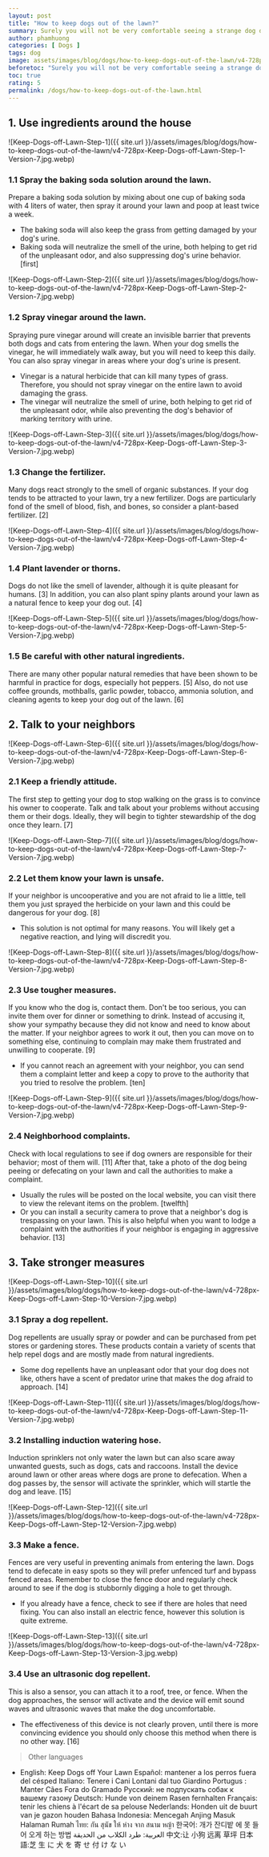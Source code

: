 ```yaml
---
layout: post
title: "How to keep dogs out of the lawn?"
summary: Surely you will not be very comfortable seeing a strange dog defecate in the lawn you have just carefully trimmed. If you keep dogs indoors, these traces can negatively affect their behavior. Furthermore, dogs are often attracted to the smell of their fellow breed, which means the appearance of a strange dog can give rise to a host of other problems. Luckily, there are many natural, artificial, and even social solutions that can help you to solve this problem in your own baby.
author: phamhuong
categories: [ Dogs ]
tags: dog
image: assets/images/blog/dogs/how-to-keep-dogs-out-of-the-lawn/v4-728px-Keep-Dogs-off-Lawn-Step-8-Version-7.jpg.webp
beforetoc: "Surely you will not be very comfortable seeing a strange dog defecate in the lawn you have just carefully trimmed. If you keep dogs indoors, these traces can negatively affect their behavior. Furthermore, dogs are often attracted to the smell of their fellow breed, which means the appearance of a strange dog can give rise to a host of other problems. Luckily, there are many natural, artificial, and even social solutions that can help you to solve this problem in your own baby."
toc: true
rating: 5
permalink: /dogs/how-to-keep-dogs-out-of-the-lawn.html
---
```



## 1. Use ingredients around the house

![Keep-Dogs-off-Lawn-Step-1]({{ site.url }}/assets/images/blog/dogs/how-to-keep-dogs-out-of-the-lawn/v4-728px-Keep-Dogs-off-Lawn-Step-1-Version-7.jpg.webp)

### 1.1 Spray the baking soda solution around the lawn. 

Prepare a baking soda solution by mixing about one cup of baking soda with 4 liters of water, then spray it around your lawn and poop at least twice a week.
- The baking soda will also keep the grass from getting damaged by your dog's urine.
- Baking soda will neutralize the smell of the urine, both helping to get rid of the unpleasant odor, and also suppressing dog's urine behavior. [first]

![Keep-Dogs-off-Lawn-Step-2]({{ site.url }}/assets/images/blog/dogs/how-to-keep-dogs-out-of-the-lawn/v4-728px-Keep-Dogs-off-Lawn-Step-2-Version-7.jpg.webp)

### 1.2 Spray vinegar around the lawn. 

Spraying pure vinegar around will create an invisible barrier that prevents both dogs and cats from entering the lawn. When your dog smells the vinegar, he will immediately walk away, but you will need to keep this daily. You can also spray vinegar in areas where your dog's urine is present.
- Vinegar is a natural herbicide that can kill many types of grass. Therefore, you should not spray vinegar on the entire lawn to avoid damaging the grass.
- The vinegar will neutralize the smell of urine, both helping to get rid of the unpleasant odor, while also preventing the dog's behavior of marking territory with urine.

![Keep-Dogs-off-Lawn-Step-3]({{ site.url }}/assets/images/blog/dogs/how-to-keep-dogs-out-of-the-lawn/v4-728px-Keep-Dogs-off-Lawn-Step-3-Version-7.jpg.webp)

### 1.3 Change the fertilizer. 

Many dogs react strongly to the smell of organic substances. If your dog tends to be attracted to your lawn, try a new fertilizer. Dogs are particularly fond of the smell of blood, fish, and bones, so consider a plant-based fertilizer. [2]

![Keep-Dogs-off-Lawn-Step-4]({{ site.url }}/assets/images/blog/dogs/how-to-keep-dogs-out-of-the-lawn/v4-728px-Keep-Dogs-off-Lawn-Step-4-Version-7.jpg.webp)

### 1.4 Plant lavender or thorns. 

Dogs do not like the smell of lavender, although it is quite pleasant for humans. [3] In addition, you can also plant spiny plants around your lawn as a natural fence to keep your dog out. [4]

![Keep-Dogs-off-Lawn-Step-5]({{ site.url }}/assets/images/blog/dogs/how-to-keep-dogs-out-of-the-lawn/v4-728px-Keep-Dogs-off-Lawn-Step-5-Version-7.jpg.webp)

### 1.5 Be careful with other natural ingredients. 

There are many other popular natural remedies that have been shown to be harmful in practice for dogs, especially hot peppers. [5] Also, do not use coffee grounds, mothballs, garlic powder, tobacco, ammonia solution, and cleaning agents to keep your dog out of the lawn. [6]

## 2. Talk to your neighbors

![Keep-Dogs-off-Lawn-Step-6]({{ site.url }}/assets/images/blog/dogs/how-to-keep-dogs-out-of-the-lawn/v4-728px-Keep-Dogs-off-Lawn-Step-6-Version-7.jpg.webp)

### 2.1 Keep a friendly attitude. 

The first step to getting your dog to stop walking on the grass is to convince his owner to cooperate. Talk and talk about your problems without accusing them or their dogs. Ideally, they will begin to tighter stewardship of the dog once they learn. [7]

![Keep-Dogs-off-Lawn-Step-7]({{ site.url }}/assets/images/blog/dogs/how-to-keep-dogs-out-of-the-lawn/v4-728px-Keep-Dogs-off-Lawn-Step-7-Version-7.jpg.webp)

### 2.2 Let them know your lawn is unsafe. 

If your neighbor is uncooperative and you are not afraid to lie a little, tell them you just sprayed the herbicide on your lawn and this could be dangerous for your dog. [8]
- This solution is not optimal for many reasons. You will likely get a negative reaction, and lying will discredit you.

![Keep-Dogs-off-Lawn-Step-8]({{ site.url }}/assets/images/blog/dogs/how-to-keep-dogs-out-of-the-lawn/v4-728px-Keep-Dogs-off-Lawn-Step-8-Version-7.jpg.webp)

### 2.3 Use tougher measures. 

If you know who the dog is, contact them. Don't be too serious, you can invite them over for dinner or something to drink. Instead of accusing it, show your sympathy because they did not know and need to know about the matter. If your neighbor agrees to work it out, then you can move on to something else, continuing to complain may make them frustrated and unwilling to cooperate. [9]
- If you cannot reach an agreement with your neighbor, you can send them a complaint letter and keep a copy to prove to the authority that you tried to resolve the problem. [ten]

![Keep-Dogs-off-Lawn-Step-9]({{ site.url }}/assets/images/blog/dogs/how-to-keep-dogs-out-of-the-lawn/v4-728px-Keep-Dogs-off-Lawn-Step-9-Version-7.jpg.webp)

### 2.4 Neighborhood complaints. 

Check with local regulations to see if dog owners are responsible for their behavior; most of them will. [11] After that, take a photo of the dog being peeing or defecating on your lawn and call the authorities to make a complaint.
- Usually the rules will be posted on the local website, you can visit there to view the relevant items on the problem. [twelfth]
- Or you can install a security camera to prove that a neighbor's dog is trespassing on your lawn. This is also helpful when you want to lodge a complaint with the authorities if your neighbor is engaging in aggressive behavior. [13]

## 3. Take stronger measures

![Keep-Dogs-off-Lawn-Step-10]({{ site.url }}/assets/images/blog/dogs/how-to-keep-dogs-out-of-the-lawn/v4-728px-Keep-Dogs-off-Lawn-Step-10-Version-7.jpg.webp)

### 3.1 Spray a dog repellent. 

Dog repellents are usually spray or powder and can be purchased from pet stores or gardening stores. These products contain a variety of scents that help repel dogs and are mostly made from natural ingredients.
- Some dog repellents have an unpleasant odor that your dog does not like, others have a scent of predator urine that makes the dog afraid to approach. [14]

![Keep-Dogs-off-Lawn-Step-11]({{ site.url }}/assets/images/blog/dogs/how-to-keep-dogs-out-of-the-lawn/v4-728px-Keep-Dogs-off-Lawn-Step-11-Version-7.jpg.webp)

### 3.2 Installing induction watering hose. 

Induction sprinklers not only water the lawn but can also scare away unwanted guests, such as dogs, cats and raccoons. Install the device around lawn or other areas where dogs are prone to defecation. When a dog passes by, the sensor will activate the sprinkler, which will startle the dog and leave. [15]

![Keep-Dogs-off-Lawn-Step-12]({{ site.url }}/assets/images/blog/dogs/how-to-keep-dogs-out-of-the-lawn/v4-728px-Keep-Dogs-off-Lawn-Step-12-Version-7.jpg.webp)

### 3.3 Make a fence. 

Fences are very useful in preventing animals from entering the lawn. Dogs tend to defecate in easy spots so they will prefer unfenced turf and bypass fenced areas. Remember to close the fence door and regularly check around to see if the dog is stubbornly digging a hole to get through.
- If you already have a fence, check to see if there are holes that need fixing. You can also install an electric fence, however this solution is quite extreme.

![Keep-Dogs-off-Lawn-Step-13]({{ site.url }}/assets/images/blog/dogs/how-to-keep-dogs-out-of-the-lawn/v4-728px-Keep-Dogs-off-Lawn-Step-13-Version-3.jpg.webp)

### 3.4 Use an ultrasonic dog repellent. 

This is also a sensor, you can attach it to a roof, tree, or fence. When the dog approaches, the sensor will activate and the device will emit sound waves and ultrasonic waves that make the dog uncomfortable.
- The effectiveness of this device is not clearly proven, until there is more convincing evidence you should only choose this method when there is no other way. [16]

> Other languages
- English: Keep Dogs off Your Lawn Español: mantener a los perros fuera del césped Italiano: Tenere i Cani Lontani dal tuo Giardino Portugus : Manter Cães Fora do Gramado Русский: не подпускать собак к вашему газону Deutsch: Hunde von deinem Rasen fernhalten Français: tenir les chiens à l'écart de sa pelouse Nederlands: Honden uit de buurt van je gazon houden Bahasa Indonesia: Mencegah Anjing Masuk Halaman Rumah ไทย: กัน สุนัข ให้ ห่าง จาก สนาม หญ้า 한국어: 개가 잔디밭 에 못 들어 오게 하는 방법 العربية: طرد الكلاب من الحديقة 中文:让 小狗 远离 草坪 日本語:芝 生 に 犬 を 寄 せ 付 け な い
